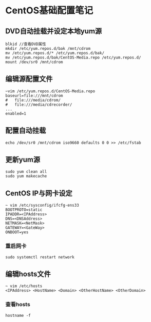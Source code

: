 # CentOS基础配置笔记

## DVD自动挂载并设定本地yum源
``` shell
blkid //查看DVD属性
mkdir /etc/yum.repos.d/bak /mnt/cdrom
mv /etc/yum.repos.d/* /etc/yum.repos.d/bak/
mv /etc/yum.repos.d/bak/CentOS-Media.repo /etc/yum.repos.d/
mount /dev/sr0 /mnt/cdrom
```
## 编辑源配置文件
``` vim
~vim /etc/yum.repos.d/CentOS-Media.repo
baseurl=file:///mnt/cdrom
#	file:///media/cdrom/
#	file:///media/cdrecorder/
...
enabled=1
```

## 配置自动挂载
``` shell
echo /dev/sr0 /mnt/cdrom iso9660 defaults 0 0 >> /etc/fstab
```

## 更新yum源
``` shell
sudo yum clean all
sudo yum makecache
```

## CentOS IP与网卡设定
``` vim
~ vim /etc/sysconfig/ifcfg-ens33
BOOTPROTO=static
IPADDR=<IPAddress>
DNS=<DNSAddress>
NETMASK=<NetMask>
GATEWAY=<GateWay>
ONBOOT=yes
```
### 重启网卡
``` shell
sudo systemctl restart network
```

## 编辑hosts文件
``` vim
~ vim /etc/hosts
<IPAddress> <HostName> <Domain> <OtherHostName> <OtherDomain>
```
### 查看hosts
``` shell
hostname -f
```
